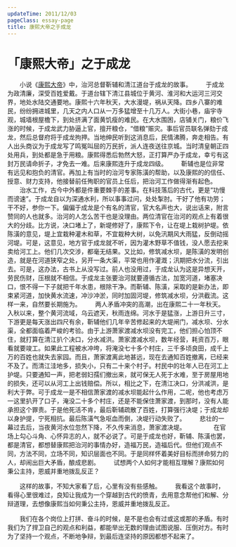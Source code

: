 ```yaml
---
updateTime: 2011/12/03
pageClass: essay-page
title: 康熙大帝之于成龙
---
```

# 「康熙大帝」之于成龙
　　小说《[康熙大帝](https://baike.baidu.com/item/康熙大帝/7986400)》中，治河总督靳辅和清江道台于成龙的故事。
　　于成龙为政清廉，深受百姓爱戴。于道台辖下清江县城位于黄河、淮河和大运河三河交界，地处水陆交通要地。康熙十六年秋天，大水漫堤，祸从天降。四乡八寨的难民，纷纷拥进城里，几天之内人口从一万多猛增至十几万人。大街小巷，庙宇寺观，城墙根屋檐下，到处挤满了面黄饥瘦的难民。在大水围困，店铺关门，粮价飞涨的时候，于成龙武力胁逼上官，擅开粮仓，“借粮”赈灾。事后官员联名弹劾于成龙，然后总督府将于成龙拘押。当地绅民听到这消息后，民情沸腾，奔走相告。有人出头商议为于成龙写了鸣冤叫屈的万民折，派人连夜送往京城。当时清皇朝正四处用兵，到处都是急于用粮。康熙得悉后勃然大怒，正打算严办于成龙，幸亏有这封万民请命折子，才免去一难。后来康熙连升于成龙四级。
　　靳辅也是位非常有远见和抱负的清官。再加上有当时的治河专家陈潢的帮助，以及康熙的的信任、授意、财力支持，他接替前任殉职的官员上任后，把治河工作做得渐有起色。
　　治水工作，古今中外都是件重要棘手的差事。在科技落后的古代，更是“功慢而谤速”。于成龙自以为深通水利，所以事事过问，处处掣肘。干好了他有功劳；干不好，参你一下。偏偏于成龙是个有名的清官，官大名声也大，说出话来，附言赞同的人也就多。治河的人怎么苦干也是没理由。两位清官在治河的观点上有着很大的分歧。比方说，决口堵上了，新堤修好了，康熙下令，让在堤上栽树护堤。依陈潢的意见，堤上宜栽种灌木和草，不宜栽种大树，以免汛期风大雨猛，反倒动摇河堤。可是，这意见，地方官于成龙就不听，因为灌木野草不值钱，没人愿去挖来卖给河工上。他们几次交涉，都毫无结果。又比如，修筑减水坝，是陈潢的发明创造，就是在河道狭窄之处，另开一条大渠，平常也用作灌溉；汛期把水分流，引出去。可是，这办法，古书上从没写过。前人也没用过，于成龙认为这是异想天开，劳民伤财，压根就不相信。于成龙主张要治河就要遵循古法，加宽河道，堵塞决口，恨不得一下子就把千年水患，根除干净。而靳辅、陈潢，采取的是新办法，即束紧河道，加快黄水流速，冲沙冲淤，同时加固河堤，修筑减水坝，分洪截流。这样一来，自然要长期施为。
　　两人矛盾冲突的高潮，出在康熙二十一年秋天。入秋以来，整个黄河流域，乌云遮天，秋雨连绵。河水于是猛涨，上游日升三寸，下游更是每天涨出四尺有余，靳辅他们几年辛苦修起来的大堤闸门，减水坝、分水渠，全都面临着严峻的考验。由于上游萧家渡减水坝没有完工，他们担心怕顶不住，就打算在清江扒个决口，分水减洪。萧家渡减水坝，数年经营，耗资百万，眼看就要竣工。如果此工程被水冲垮，将淹没七十多个村庄，三千多顷良田，成千上万的百姓也就失去家园。而且，萧家渡离此地甚远，现在去通知百姓撤离，已经来不及了。而清江洼地多，损失小，只有二十来个村子。村民中的壮年人已在河工上护堤。只要通知一声，把老弱妇孺们撤出来，就可保无人死于水难，至于房屋用地的损失，还可以从河工上出钱赔偿。所以，相比之下，在清江决口，分洪减洪，是利大于弊。可于成龙一是不相信萧家渡的减水坝能起什么作用，二呢，他也考虑万一这里扒开了口子，淹没二十多个村庄，还是不能保住萧家渡，到那时，没有人能承担这个罪责。于是他死活不肯，最后靳辅疏散了百姓，打算强行决堤；于成龙却以身护提，宁死相抗。最后陈潢气急呕血而倒，决堤行动失败了。
　　悲壮的一幕过去后，当夜黄河水位忽然下降，不久传来消息，萧家渡决堤。
　　
　　在官场上勾心斗角、心怀异志的人，就不必说了。可是于成龙也好，靳辅、陈潢也罢，都是清官，都想替康熙把治河的事情办好，造福万民，造福后代。但他们观点不同，方法不同，立场不同，知识层面也不同。于是同样怀着美好目标而拼命努力的人，却闹出巨大矛盾，酿成悲剧。
　　试想两个人如何才能相互理解？康熙如何秉公主持，恩威并重地拨乱反正？

　　这样的故事，不知大家看了后，心里有没有些感触。
　　我看这个故事时，看得心里很难过，良知让我成为一个穿越到古代的愤青，去用意念帮他们和解、分辩道理，去想像康熙当如何秉公主持，恩威并重地拨乱反正。

　　我们在各个岗位上打拼、奋斗的时候，是不是也会有过或这或那的矛盾。有时我们为了捍卫自己的观点和利益，都能举出无数的理由试图说服、压倒对方。有时为了坚持一个观点，不断地争辩，到最后连坚持的原因都想不起来了。